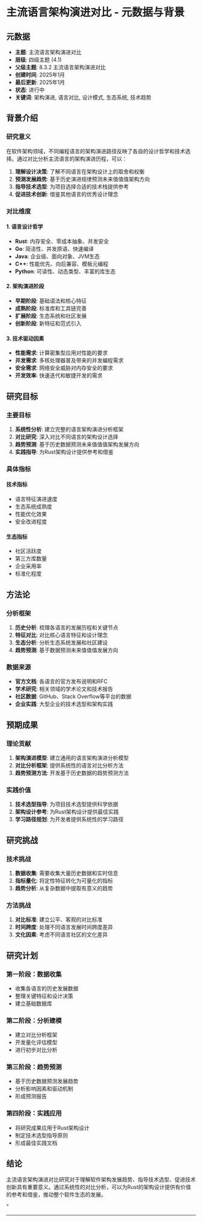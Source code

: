 ﻿# 主流语言架构演进对比 - 元数据与背景

## 元数据

- **主题**: 主流语言架构演进对比
- **层级**: 四级主题 (4.1)
- **父级主题**: 8.3.2 主流语言架构演进对比
- **创建时间**: 2025年1月
- **最后更新**: 2025年1月
- **状态**: 进行中
- **关键词**: 架构演进, 语言对比, 设计模式, 生态系统, 技术趋势

## 背景介绍

### 研究意义

在软件架构领域，不同编程语言的架构演进路径反映了各自的设计哲学和技术选择。通过对比分析主流语言的架构演进历程，可以：

1. **理解设计决策**: 了解不同语言在架构设计上的取舍和权衡
2. **预测发展趋势**: 基于历史演进规律预测未来值值值架构方向
3. **指导技术选型**: 为项目选择合适的技术栈提供参考
4. **促进技术创新**: 借鉴其他语言的优秀设计理念

### 对比维度

#### 1. 语言设计哲学

- **Rust**: 内存安全、零成本抽象、并发安全
- **Go**: 简洁性、并发原语、快速编译
- **Java**: 企业级、面向对象、JVM生态
- **C++**: 性能优先、向后兼容、模板元编程
- **Python**: 可读性、动态类型、丰富的库生态

#### 2. 架构演进阶段

- **早期阶段**: 基础语法和核心特征
- **成熟阶段**: 标准库和工具链完善
- **扩展阶段**: 生态系统和社区发展
- **创新阶段**: 新特征和范式引入

#### 3. 技术驱动因素

- **性能需求**: 计算密集型应用对性能的要求
- **并发需求**: 多核处理器普及带来的并发编程需求
- **安全需求**: 网络安全威胁对内存安全的要求
- **开发效率**: 快速迭代和敏捷开发的需求

## 研究目标

### 主要目标

1. **系统性分析**: 建立完整的语言架构演进分析框架
2. **对比研究**: 深入对比不同语言的架构设计选择
3. **趋势预测**: 基于历史数据预测未来值值值架构发展方向
4. **实践指导**: 为Rust架构设计提供参考和借鉴

### 具体指标

#### 技术指标

- 语言特征演进速度
- 生态系统成熟度
- 性能优化效果
- 安全改进程度

#### 生态指标

- 社区活跃度
- 第三方库数量
- 企业采用率
- 标准化程度

## 方法论

### 分析框架

1. **历史分析**: 梳理各语言的发展历程和关键节点
2. **特征对比**: 对比核心语言特征和设计理念
3. **生态分析**: 分析生态系统发展和社区建设
4. **趋势预测**: 基于数据预测未来值值值发展方向

### 数据来源

- **官方文档**: 各语言的官方发布说明和RFC
- **学术研究**: 相关领域的学术论文和技术报告
- **社区数据**: GitHub、Stack Overflow等平台的数据
- **企业实践**: 大型企业的技术选型和架构实践

## 预期成果

### 理论贡献

1. **架构演进模型**: 建立通用的语言架构演进分析模型
2. **对比分析框架**: 提供系统性的语言对比分析方法
3. **趋势预测方法**: 开发基于历史数据的趋势预测方法

### 实践价值

1. **技术选型指导**: 为项目技术选型提供科学依据
2. **架构设计参考**: 为Rust架构设计提供最佳实践
3. **学习路径规划**: 为开发者提供系统性的学习路径

## 研究挑战

### 技术挑战

1. **数据收集**: 需要收集大量历史数据和实时信息
2. **指标量化**: 将定性特征转化为可量化的指标
3. **趋势分析**: 从复杂数据中提取有意义的趋势

### 方法挑战

1. **对比标准**: 建立公平、客观的对比标准
2. **时间跨度**: 处理不同语言发展时间跨度差异
3. **文化因素**: 考虑不同语言社区的文化差异

## 研究计划

### 第一阶段：数据收集

- 收集各语言的历史发展数据
- 整理关键特征和设计决策
- 建立基础数据库

### 第二阶段：分析建模

- 建立对比分析框架
- 开发量化评估模型
- 进行初步对比分析

### 第三阶段：趋势预测

- 基于历史数据预测发展趋势
- 分析影响因素和驱动机制
- 形成预测报告

### 第四阶段：实践应用

- 将研究成果应用于Rust架构设计
- 制定技术选型指导原则
- 形成最佳实践文档

## 结论

主流语言架构演进对比研究对于理解软件架构发展趋势、指导技术选型、促进技术创新具有重要意义。通过系统性的对比分析，可以为Rust的架构设计提供有价值的参考和借鉴，推动整个软件生态的发展。

"

---
